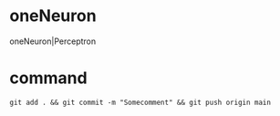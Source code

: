 # oneNeuron
oneNeuron|Perceptron


# command 
```
git add . && git commit -m "Somecomment" && git push origin main
```
